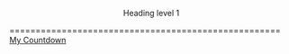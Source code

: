 <p style = "text-align: center;">Heading level 1</p>
====================================================
<script src="https://cdn.logwork.com/widget/countdown.js"></script>
<a href="https://logwork.com/countdown-timer" class="countdown-timer" data-style="circles" data-timezone="America/New_York" data-date="2021-04-05 16:36">My Countdown</a>
